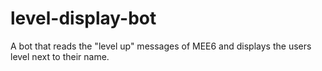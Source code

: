 # level-display-bot
A bot that reads the "level up" messages  of MEE6 and displays the users level next to their name.

